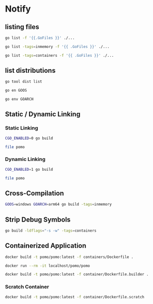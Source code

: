 # Notify

## listing files

```bash
go list -f '{{.GoFiles }}' ./...
```

```bash
go list -tags=inmemory -f '{{ .GoFiles }}' ./...
```

```bash
go list -tags=containers -f '{{ .GoFiles }}' ./...
```

## list distributions

```bash
go tool dist list
```

```bash
go en GOOS
```

```bash
go env GOARCH
```

## Static / Dynamic Linking

### Static Linking

```bash
CGO_ENABLED=0 go build
```

```bash
file pomo
```

### Dynamic Linking

```bash
CGO_ENABLED=1 go build
```

```bash
file pomo
```

## Cross-Compilation

```bash
GOOS=windows GOARCH=arm64 go build -tags=inmemory
```


## Strip Debug Symbols

```bash
go build -ldflags="-s -w" -tags=containers
```

## Containerized Application

```bash
docker build -t pomo/pomo:latest -f containers/Dockerfile .
```

```bash
docker run --rm -it localhost/pomo/pomo
```

```bash
docker build -t pomo/pomo:latest -f container/Dockerfile.builder .
```

### Scratch Container

```bash
docker build -t pomo/pomo:latest -f container/Dockerfile.scratch
```
```
